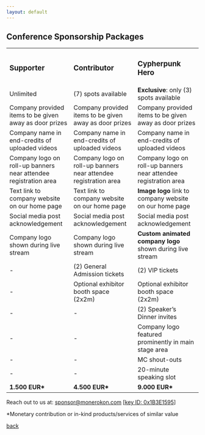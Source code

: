 ```yaml
---
layout: default
---
```


## Conference Sponsorship Packages

<table>
<tbody>
<tr style="height: 23px;">
<td style="height: 23px;"><h3>Supporter</h3></td>
<td style="height: 23px;"><h3>Contributor</h3></td>
<td style="height: 23px;"><h3>Cypherpunk Hero</h3></td>
</tr>
<tr style="height: 23px;">
<td style="height: 23px;">Unlimited</td>
<td style="height: 23px;">(7) spots available</td>
<td style="height: 23px;"><strong>Exclusive</strong>: only (3) spots available</td>
</tr>
<tr style="height: 23px;">
<td style="height: 23px;">Company provided items to be given away as door prizes</td>
<td style="height: 23px;">Company provided items to be given away as door prizes</td>
<td style="height: 23px;">Company provided items to be given away as door prizes</td>
</tr>
<tr style="height: 23px;">
<td style="height: 23px;">Company name in end-credits of uploaded videos</td>
<td style="height: 23px;">Company name in end-credits of uploaded videos</td>
<td style="height: 23px;">Company name in end-credits of uploaded videos</td>
</tr>
<tr style="height: 23px;">
<td style="height: 23px;">Company logo on roll-up banners near attendee registration area</td>
<td style="height: 23px;">Company logo on roll-up banners near attendee registration area</td>
<td style="height: 23px;">Company logo on roll-up banners near attendee registration area</td>
</tr>
<tr style="height: 23px;">
<td style="height: 23px;">Text link to company website on our home page</td>
<td style="height: 23px;">Text link to company website on our home page</td>
<td style="height: 23px;"><b>Image logo</b> link to company website on our home page</td>
</tr>
<tr style="height: 23px;">
<td style="height: 23px;">Social media post acknowledgement</td>
<td style="height: 23px;">Social media post acknowledgement</td>
<td style="height: 23px;">Social media post acknowledgement</td>
</tr>
<tr style="height: 23px;">
<td style="height: 23px;">Company logo shown during live stream</td>
<td style="height: 23px;">Company logo shown during live stream</td>
<td style="height: 23px;"><b>Custom animated company logo</b> shown during live stream</td>
</tr>
<tr style="height: 23px;">
<td style="height: 23px;">-</td>
<td style="height: 23px;">(2) General Admission tickets</td>
<td style="height: 23px;">(2) VIP tickets</td>
</tr>
<tr style="height: 23px;">
<td style="height: 23px;">-</td>
<td style="height: 23px;">Optional exhibitor booth space (2x2m)</td>
<td style="height: 23px;">Optional exhibitor booth space (2x2m)</td>
</tr>
<tr style="height: 23px;">
<td style="height: 23px;">-</td>
<td style="height: 23px;">-</td>
<td style="height: 23px;">(2) Speaker&rsquo;s Dinner invites</td>
</tr>
<tr style="height: 23px;">
<td style="height: 23px;">-</td>
<td style="height: 23px;">-</td>
<td style="height: 23px;">Company logo featured prominently in main stage area</td>
</tr>
<tr style="height: 23px;">
<td style="height: 23px;">-</td>
<td style="height: 23px;">-</td>
<td style="height: 23px;">MC shout-outs</td>
</tr>
<tr style="height: 23px;">
<td style="height: 23px;">-</td>
<td style="height: 23px;">-</td>
<td style="height: 23px;">20-minute speaking slot</td>
</tr>
<tr style="height: 23px;">
<td style="height: 23px;"><strong>1.500 EUR*</strong></td>
<td style="height: 23px;"><strong>4.500 EUR*</strong></td>
<td style="height: 23px;"><strong>9.000 EUR*</strong></td>
</tr>
</tbody>
</table>

Reach out to us at: [sponsor@monerokon.com](mailto:sponsor@monerokon.com) [[key ID: 0x1B3E1595](https://openpgpkey.monerokon.com/sponsor.asc)]

*Monetary contribution or in-kind products/services of similar value

[back](./)
